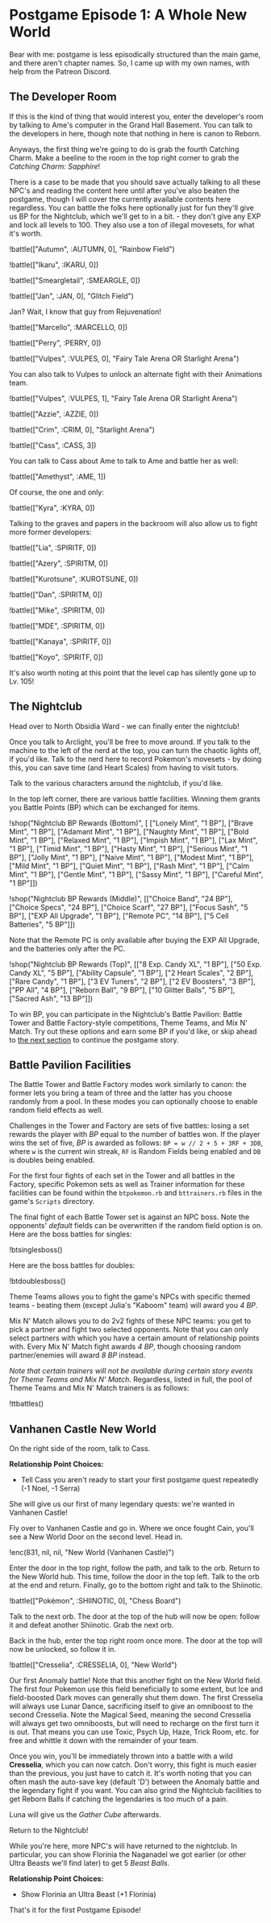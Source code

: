 # Postgame Episode 1: A Whole New World

Bear with me: postgame is less episodically structured than the main game, and there aren't chapter names. So, I came up with my own names, with help from the Patreon Discord.

## The Developer Room

If this is the kind of thing that would interest you, enter the developer's room by talking to Ame's computer in the Grand Hall Basement. You can talk to the developers in here, though note that nothing in here is canon to Reborn.

Anyways, the first thing we're going to do is grab the fourth Catching Charm. Make a beeline to the room in the top right corner to grab the *Catching Charm: Sapphire*!

There is a case to be made that you should save actually talking to all these NPC's and reading the content here until after you've also beaten the postgame, though I will cover the currently available contents here regardless. You can battle the folks here optionally just for fun they'll give us BP for the Nightclub, which we'll get to in a bit. - they don't give any EXP and lock all levels to 100. They also use a ton of illegal movesets, for what it's worth.

!battle(["Autumn", :AUTUMN, 0], "Rainbow Field")

!battle(["Ikaru", :IKARU, 0])

!battle(["Smeargletail", :SMEARGLE, 0])

!battle(["Jan", :JAN, 0], "Glitch Field")

Jan? Wait, I know that guy from Rejuvenation!

!battle(["Marcello", :MARCELLO, 0])

!battle(["Perry", :PERRY, 0])

!battle(["Vulpes", :VULPES, 0], "Fairy Tale Arena OR Starlight Arena")

You can also talk to Vulpes to unlock an alternate fight with their Animations team.

!battle(["Vulpes", :VULPES, 1], "Fairy Tale Arena OR Starlight Arena")

!battle(["Azzie", :AZZIE, 0])

!battle(["Crim", :CRIM, 0], "Starlight Arena")

!battle(["Cass", :CASS, 3])

You can talk to Cass about Ame to talk to Ame and battle her as well:

!battle(["Amethyst", :AME, 1])

Of course, the one and only:

!battle(["Kyra", :KYRA, 0])

Talking to the graves and papers in the backroom will also allow us to fight more former developers:

!battle(["Lia", :SPIRITF, 0])

!battle(["Azery", :SPIRITM, 0])

!battle(["Kurotsune", :KUROTSUNE, 0])

!battle(["Dan", :SPIRITM, 0])

!battle(["Mike", :SPIRITM, 0])

!battle(["MDE", :SPIRITM, 0])

!battle(["Kanaya", :SPIRITF, 0])

!battle(["Koyo", :SPIRITF, 0])

It's also worth noting at this point that the level cap has silently gone up to Lv. 105!

## The Nightclub

Head over to North Obsidia Ward - we can finally enter the nightclub!

Once you talk to Arclight, you'll be free to move around. If you talk to the machine to the left of the nerd at the top, you can turn the chaotic lights off, if you'd like. Talk to the nerd here to record Pokemon's movesets - by doing this, you can save time (and Heart Scales) from having to visit tutors.

Talk to the various characters around the nightclub, if you'd like.

In the top left corner, there are various battle facilities. Winning them grants you Battle Points (BP) which can be exchanged for items.

!shop("Nightclub BP Rewards (Bottom)", [    ["Lonely Mint", "1 BP"], ["Brave Mint", "1 BP"], ["Adamant Mint", "1 BP"], ["Naughty Mint", "1 BP"], ["Bold Mint", "1 BP"], ["Relaxed Mint", "1 BP"], ["Impish Mint", "1 BP"], ["Lax Mint", "1 BP"], ["Timid Mint", "1 BP"], ["Hasty Mint", "1 BP"], ["Serious Mint", "1 BP"], ["Jolly Mint", "1 BP"], ["Naive Mint", "1 BP"], ["Modest Mint", "1 BP"], ["Mild Mint", "1 BP"], ["Quiet Mint", "1 BP"], ["Rash Mint", "1 BP"], ["Calm Mint", "1 BP"], ["Gentle Mint", "1 BP"], ["Sassy Mint", "1 BP"], ["Careful Mint", "1 BP"]])

!shop("Nightclub BP Rewards (Middle)", [["Choice Band", "24 BP"], ["Choice Specs", "24 BP"], ["Choice Scarf", "27 BP"], ["Focus Sash", "5 BP"], ["EXP All Upgrade", "1 BP"], ["Remote PC", "14 BP"], ["5 Cell Batteries", "5 BP"]])

Note that the Remote PC is only available after buying the EXP All Upgrade, and the batteries only after the PC.

!shop("Nightclub BP Rewards (Top)", [["8 Exp. Candy XL", "1 BP"], ["50 Exp. Candy XL", "5 BP"], ["Ability Capsule", "1 BP"], ["2 Heart Scales", "2 BP"], ["Rare Candy", "1 BP"], ["3 EV Tuners", "2 BP"], ["2 EV Boosters", "3 BP"], ["PP All", "4 BP"], ["Reborn Ball", "9 BP"], ["10 Glitter Balls", "5 BP"], ["Sacred Ash", "13 BP"]])

To win BP, you can participate in the Nightclub's Battle Pavilion: Battle Tower and Battle Factory-style competitions, Theme Teams, and Mix N' Match. Try out these options and earn some BP if you'd like, or skip ahead to [the next section](#vanhanen-castle-new-world) to continue the postgame story.

## Battle Pavilion Facilities

The Battle Tower and Battle Factory modes work similarly to canon: the former lets you bring a team of three and the latter has you choose randomly from a pool. In these modes you can optionally choose to enable random field effects as well.

Challenges in the Tower and Factory are sets of five battles: losing a set rewards the player with *BP* equal to the number of battles won. If the player wins the set of five, *BP* is awarded as follows: `BP = w // 2 + 5 + 3RF + 3DB`, where `w` is the current win streak, `RF` is Random Fields being enabled and `DB` is doubles being enabled.

For the first four fights of each set in the Tower and all battles in the Factory, specific Pokemon sets as well as Trainer information for these facilities can be found within the `btpokemon.rb` and `bttrainers.rb` files in the game's `Scripts` directory.

The final fight of each Battle Tower set is against an NPC boss. Note the opponents' *default* fields can be overwritten if the random field option is on. Here are the boss battles for singles:

!btsinglesboss()

Here are the boss battles for doubles:

!btdoublesboss()

Theme Teams allows you to fight the game's NPCs with specific themed teams - beating them (except Julia's "Kaboom" team) will award you *4 BP*.

Mix N' Match allows you to do 2v2 fights of these NPC teams: you get to pick a partner and fight two selected opponents. Note that you can only select partners with which you have a certain amount of relationship points with. Every Mix N' Match fight awards *4 BP*, though choosing random partner/enemies will award *8 BP* instead.

*Note that certain trainers will not be available during certain story events for Theme Teams and Mix N' Match*. Regardless, listed in full, the pool of Theme Teams and Mix N' Match trainers is as follows:

!ttbattles()

## Vanhanen Castle New World

On the right side of the room, talk to Cass.

**Relationship Point Choices:**
- Tell Cass you aren't ready to start your first postgame quest repeatedly (-1 Noel, -1 Serra)

She will give us our first of many legendary quests: we're wanted in Vanhanen Castle!

Fly over to Vanhanen Castle and go in. Where we once fought Cain, you'll see a New World Door on the second level. Head in.

!enc(831, nil, nil, "New World (Vanhanen Castle)")

Enter the door in the top right, follow the path, and talk to the orb. Return to the New World hub. This time, follow the door in the top left. Talk to the orb at the end and return. Finally, go to the bottom right and talk to the Shiinotic.

!battle(["Pokémon", :SHIINOTIC, 0], "Chess Board")

Talk to the next orb. The door at the top of the hub will now be open: follow it and defeat another Shiinotic. Grab the next orb.

Back in the hub, enter the top right room once more. The door at the top will now be unlocked, so follow it in.

!battle(["Cresselia", :CRESSELIA, 0], "New World")

Our first Anomaly battle! Note that this another fight on the New World field. The first four Pokemon use this field beneficially to some extent, but Ice and field-boosted Dark moves can generally shut them down. The first Cresselia will always use Lunar Dance, sacrificing itself to give an omniboost to the second Cresselia. Note the Magical Seed, meaning the second Cresselia will always get two omniboosts, but will need to recharge on the first turn it is out. That means you can use Toxic, Psych Up, Haze, Trick Room, etc. for free and whittle it down with the remainder of your team.

Once you win, you'll be immediately thrown into a battle with a wild **Cresselia**, which you can now catch. Don't worry, this fight is much easier than the previous, you just have to catch it. It's worth noting that you can often mash the auto-save key (default 'D') between the Anomaly battle and the legendary fight if you want. You can also grind the Nightclub facilities to get Reborn Balls if catching the legendaries is too much of a pain.

Luna will give us the *Gather Cube* afterwards.

Return to the Nightclub!

While you're here, more NPC's will have returned to the nightclub. In particular, you can show Florinia the Naganadel we got earlier (or other Ultra Beasts we'll find later) to get 5 *Beast Balls*.

**Relationship Point Choices:**
- Show Florinia an Ultra Beast (+1 Florinia)

That's it for the first Postgame Episode!
